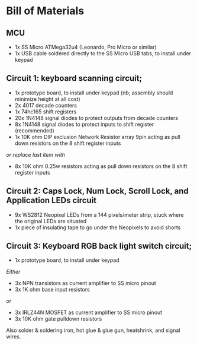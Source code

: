 # Bill of Materials

## MCU
 -  1x SS Micro ATMega32u4 (Leonardo, Pro Micro or similar)
 -  1x USB cable soldered directly to the SS Micro USB tabs, to install under keypad

## Circuit 1: keyboard scanning circuit;
 -  1x  prototype board, to install under keypad (nb; assembly should minimize height at all cost)
 -  2x  4017 decade counters
 -  1x  74hc165 shift registers
 -  20x 1N4148 signal diodes to protect outputs from decade counters
 -  8x  1N4148 signal diodes to protect inputs to shift register (recommended)
 -  1x  10K ohm DIP exclusion Network Resistor array 9pin acting as pull down resistors on the 8 shift register inputs

 _or replace last item with_
 -  8x  10K ohm 0.25w resistors acting as pull down resistors on the 8 shift register inputs

## Circuit 2: Caps Lock, Num Lock, Scroll Lock, and Application LEDs circuit
 -  9x WS2812 Neopixel LEDs from a 144 pixels/meter strip, stuck where the original LEDs are situated
 -  1x piece of insulating tape to go under the Neopixels to avoid shorts

## Circuit 3: Keyboard RGB back light switch circuit;
 -  1x prototype board, to install under keypad

 _Either_
 -  3x NPN transistors as current amplifier to SS micro pinout
 -  3x 1K ohm base input resistors

 _or_
 -  3x IRLZ44N MOSFET as current amplifier to SS micro pinout
 -  3x 10K ohm gate pulldown resistors

Also solder & soldering iron, hot glue & glue gun, heatshrink, and signal wires.
